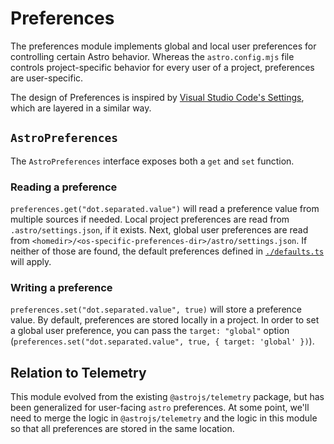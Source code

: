 # Preferences

The preferences module implements global and local user preferences for controlling certain Astro behavior. Whereas the `astro.config.mjs` file controls project-specific behavior for every user of a project, preferences are user-specific.

The design of Preferences is inspired by [Visual Studio Code's Settings](https://code.visualstudio.com/docs/getstarted/settings), which are layered in a similar way.

## `AstroPreferences`

The `AstroPreferences` interface exposes both a `get` and `set` function.

### Reading a preference

`preferences.get("dot.separated.value")` will read a preference value from multiple sources if needed. Local project preferences are read from `.astro/settings.json`, if it exists. Next, global user preferences are read from `<homedir>/<os-specific-preferences-dir>/astro/settings.json`. If neither of those are found, the default preferences defined in [`./defaults.ts`](./defaults.ts) will apply.

### Writing a preference

`preferences.set("dot.separated.value", true)` will store a preference value. By default, preferences are stored locally in a project. In order to set a global user preference, you can pass the `target: "global"` option (`preferences.set("dot.separated.value", true, { target: 'global' })`).

## Relation to Telemetry

This module evolved from the existing `@astrojs/telemetry` package, but has been generalized for user-facing `astro` preferences. At some point, we'll need to merge the logic in `@astrojs/telemetry` and the logic in this module so that all preferences are stored in the same location.
